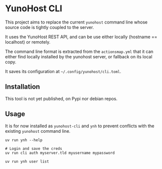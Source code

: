 # YunoHost CLI

This project aims to replace the current `yunohost` command line whose source
code is tightly coupled to the server.

It uses the YunoHost REST API, and can be use either locally (hostname == localhost)
or remotely.

The command line format is extracted from the `actionsmap.yml` that it can either
find locally installed by the yunohost server, or fallback on its local copy.

It saves its configuration at `~/.config/yunohost/cli.toml`.

## Installation

This tool is not yet published, on Pypi nor debian repos.

## Usage

It is for now installed as `yunohost-cli` and `ynh` to prevent conflicts with the
existing `yunohost` command line.

```
uv run ynh --help

# Login and save the creds
uv run cli auth myserver.tld myusername mypassword

uv run ynh user list
```
